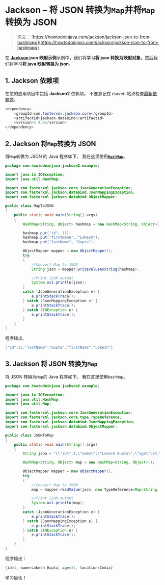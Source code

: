 # Jackson – 将 JSON 转换为`Map`并将`Map`转换为 JSON

> 原文： [https://howtodoinjava.com/jackson/jackson-json-to-from-hashmap/](https://howtodoinjava.com/jackson/jackson-json-to-from-hashmap/)

在 **[Jackson](https://howtodoinjava.com/jackson/jackson-examples-convert-java-object-to-from-json/) json 映射示例**示例中，我们将学习**将 json 转换为映射对象**，然后我们将学习**将 java 映射转换为 json**。

## 1\. Jackson 依赖项

在您的应用项目中包括 **Jackson2** 依赖项。 不要忘记在 maven 站点检查[最新依赖项](https://mvnrepository.com/artifact/com.fasterxml.jackson.core/jackson-databind/2.9.6)。

```java
<dependency>
    <groupId>com.fasterxml.jackson.core</groupId>
    <artifactId>jackson-databind</artifactId>
    <version>2.9.6</version>
</dependency>

```

## 2\. Jackson 将`Map`转换为 JSON

将`Map`转换为 JSON 的 Java 程序如下。 我在这里使用[**`HashMap`**](https://howtodoinjava.com/java/collections/how-hashmap-works-in-java/)。

```java
package com.howtodoinjava.jackson2.example;

import java.io.IOException;
import java.util.HashMap;

import com.fasterxml.jackson.core.JsonGenerationException;
import com.fasterxml.jackson.databind.JsonMappingException;
import com.fasterxml.jackson.databind.ObjectMapper;

public class MapToJSON 
{
	public static void main(String[] args) 
	{
		HashMap<String, Object> hashmap = new HashMap<String, Object>();

		hashmap.put("id", 11);
		hashmap.put("firstName", "Lokesh");
		hashmap.put("lastName", "Gupta");

		ObjectMapper mapper = new ObjectMapper();
		try 
		{
			//Convert Map to JSON
			String json = mapper.writeValueAsString(hashmap);

			//Print JSON output
			System.out.println(json);
		} 
		catch (JsonGenerationException e) {
			e.printStackTrace();
		} catch (JsonMappingException e) {
			e.printStackTrace();
		} catch (IOException e) {
			e.printStackTrace();
		}
	}
}

```

程序输出。

```java
{"id":11,"lastName":"Gupta","firstName":"Lokesh"}

```

## 3\. Jackson 将 JSON 转换为`Map`

将 JSON 转换为`Map`的 Java 程序如下。 我在这里使用`HashMap`。

```java
package com.howtodoinjava.jackson2.example;

import java.io.IOException;
import java.util.HashMap;
import java.util.Map;

import com.fasterxml.jackson.core.JsonGenerationException;
import com.fasterxml.jackson.core.type.TypeReference;
import com.fasterxml.jackson.databind.JsonMappingException;
import com.fasterxml.jackson.databind.ObjectMapper;

public class JSONToMap
{
	public static void main(String[] args) 
	{
		String json = "{\"id\":1,\"name\":\"Lokesh Gupta\",\"age\":34,\"location\":\"India\"}";

		HashMap<String, Object> map = new HashMap<String, Object>();

		ObjectMapper mapper = new ObjectMapper();
		try 
		{
			//Convert Map to JSON
			map = mapper.readValue(json, new TypeReference<Map<String, Object>>(){});

			//Print JSON output
			System.out.println(map);
		} 
		catch (JsonGenerationException e) {
			e.printStackTrace();
		} catch (JsonMappingException e) {
			e.printStackTrace();
		} catch (IOException e) {
			e.printStackTrace();
		}
	}
}

```

程序输出：

```java
{id=1, name=Lokesh Gupta, age=34, location=India}

```

学习愉快！